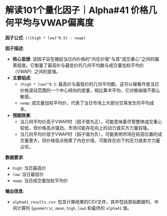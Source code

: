 # 解读101个量化因子｜Alpha#41 价格几何平均与VWAP偏离度

**因子公式**: `(((high * low)^0.5) - vwap)`

**因子描述**:

*   **核心思想**: 该因子旨在捕捉当日内价格的"内在价值"与其"成交重心"之间的偏离程度。它衡量了最高价与最低价的几何平均数与成交量加权平均价（VWAP）之间的差值。
*   **主要组成**:
    *   `(high * low)^0.5`: 最高价与最低价的几何平均数。这可以被看作是当日价格波动范围的一个中心倾向的度量，相比算术平均，它对极端值不那么敏感。
    *   `vwap`: 成交量加权平均价，代表了当日市场上大部分交易发生的平均成本。
*   **预期效果**:
    *   当几何平均价高于VWAP时（因子值为正），可能意味着尽管整体成交重心较低，但价格高点强劲，市场可能存在向上的动力或买方力量较强。
    *   当几何平均价低于VWAP时（因子值为负），可能表明市场在较高位置的成交量更大，但价格低点拖累了内在价值，可能存在向下的压力或卖方力量占优。

**数据要求**:
*   `high`: 当日最高价
*   `low`: 当日最低价
*   `vwap`: 当日成交量加权平均价

**输出信息**:
*   `alpha41_results.csv`: 包含计算结果的CSV文件，其中包括原始数据列、中间计算列 (`geometric_mean_high_low`) 和最终的 `alpha41` 值。 
